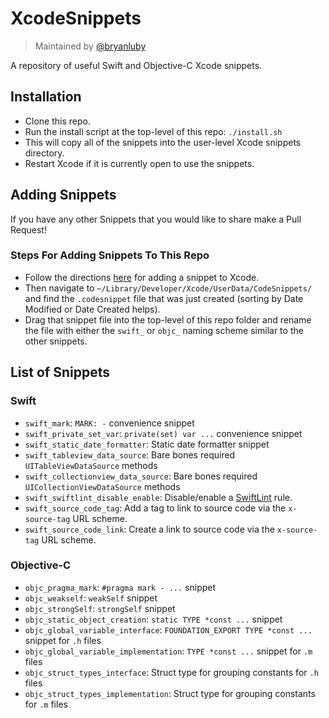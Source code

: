 # XcodeSnippets

> Maintained by [@bryanluby](https://github.com/bryanluby)

A repository of useful Swift and Objective-C Xcode snippets.

## Installation

- Clone this repo.
- Run the install script at the top-level of this repo: `./install.sh`
- This will copy all of the snippets into the user-level Xcode snippets directory.
- Restart Xcode if it is currently open to use the snippets.

## Adding Snippets

If you have any other Snippets that you would like to share make a Pull Request!

### Steps For Adding Snippets To This Repo

- Follow the directions [here](https://stackoverflow.com/questions/52417561/how-to-add-custom-code-snippets-in-xcode-10) for adding a snippet to Xcode.
- Then navigate to `~/Library/Developer/Xcode/UserData/CodeSnippets/` and find the `.codesnippet` file that was just created (sorting by Date Modified or Date Created helps).
- Drag that snippet file into the top-level of this repo folder and rename the file with either the `swift_` or `objc_` naming scheme similar to the other snippets.

## List of Snippets

### Swift

- `swift_mark`: `MARK: -` convenience snippet
- `swift_private_set_var`: `private(set) var ...` convenience snippet
- `swift_static_date_formatter`: Static date formatter snippet
- `swift_tableview_data_source`: Bare bones required `UITableViewDataSource` methods
- `swift_collectionview_data_source`: Bare bones required `UICollectionViewDataSource` methods
- `swift_swiftlint_disable_enable`: Disable/enable a [SwiftLint](https://github.com/realm/SwiftLint) rule.
- `swift_source_code_tag`: Add a tag to link to source code via the `x-source-tag` URL scheme.
- `swift_source_code_link`: Create a link to source code via the `x-source-tag` URL scheme.

### Objective-C

- `objc_pragma_mark`: `#pragma mark - ...` snippet
- `objc_weakself`: `weakSelf` snippet
- `objc_strongSelf`: `strongSelf` snippet
- `objc_static_object_creation`: `static TYPE *const ...` snippet
- `objc_global_variable_interface`: `FOUNDATION_EXPORT TYPE *const ...` snippet for `.h` files
- `objc_global_variable_implementation`: `TYPE *const ...` snippet for `.m` files
- `objc_struct_types_interface`: Struct type for grouping constants for `.h` files
- `objc_struct_types_implementation`: Struct type for grouping constants for `.m` files
